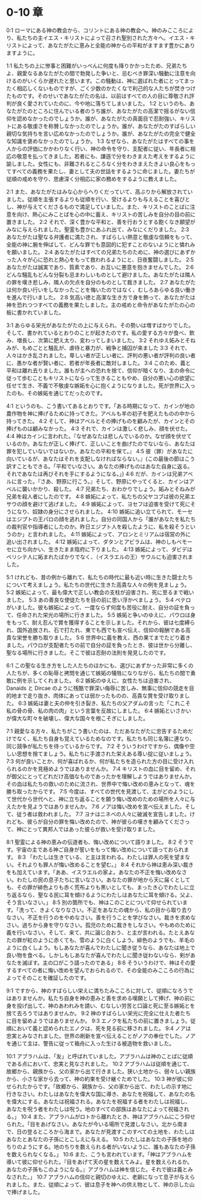 # 0-10 章

0:1 ローマにある神の教会から、コリントにある神の教会へ。神のみこころにより、私たちの主イエス・キリストによって召され聖別された方々へ。イエス・キリストによって、あなたがたに恵みと全能の神からの平和がますます豊かにありますように。

1:1 私たちの上に惨事と困難がいっぺんに何度も降りかかったため、兄弟たちよ、親愛なるあなたがたの間で勃発した争いと、忌むべき罪深い騒動に注意を向けるのがいくらか遅れたと思います。この騒動は、神に選ばれた者にとってまったく相応しくないものですが、ごく少数のかたくなで利己的な人たちが焚きつけたものです。そのせいであなたがたの名は、以前はすべての人の目に尊敬され評判が良く愛されていたのに、今や地に落ちてしまいました。
1:2 というのも、あなたがたのところに住んでいる者のうち誰が、あなたがたの高潔で揺るがない信仰を認めなかったのでしょうか。誰が、あなたがたの真面目で忍耐強い、キリストにある敬虔さを称賛しなかったのでしょうか。誰が、あなたがたのすばらしい親切な気持ちを言い広めなかったのでしょうか。誰が、あなたがたの完全で健全な知識を褒めなかったのでしょうか。
1:3 なぜなら、あなたがたはすべての事を人からの評価にかかわりなく行い、神の命令を守り、支配者に従い、年長者に相応の敬意を払ってきました。若者にも、謙遜で分をわきまえた考えをするように諭しました。女性にも、非難されるところなく分をわきまえたきよい良心をもってすべての義務を果たし、妻として夫の世話をするように命じました。妻たちが従順の戒めを守り、思慮深く分相応に家の務めをするように教えました。

2:1 また、あなたがたはみな心からへりくだっていて、高ぶりから解放されていました。従順を主張するよりも従順を行い、受けるよりも与えることを喜びとし、神が与えてくださるもので満足していました。また、キリストのことばに注意を向け、熱心にみことばを心の中に蓄え、キリストの苦しみを自分の目の前に置きました。
2:2 それで、深く豊かな平和と、善を行おうとする飽くなき願望がみなに与えられました。聖霊も豊かにあふれ出て、みなにくだりました。
2:3 あなたがたは聖なる弁護者に満たされ、すばらしい熱意と敬虔な信頼をもって、全能の神に腕を伸ばして、どんな罪でも意図的に犯すことのないようにと憐れみを願いました。
2:4 あなたがたはすべての兄弟たちのために、神の選びにあずかった人々が心に恐れと熱心をもって救われるようにと、日夜奮闘しました。
2:5 あなたがたは誠実であり、質素であり、お互いに悪意を抱きませんでした。
2:6 どんな騒乱もどんな分裂も忌まわしいものとして避けました。あなたがたは隣人の罪を嘆き悲しみ、隣人の欠点を自分のものとして裁きました。
2:7 あなたがたは何か良い行いをしなかったことを悔いたのではなく、むしろあらゆる良い働きを進んで行いました。
2:8 気高い徳と高潔な生き方で身を飾って、あなたがたは神を恐れつつすべての義務を果たしました。主の戒めと命令があなたがたの心の板に書かれていました。

3:1 あらゆる栄光があなたがたの上に与えられ、その勢いは増すばかりでした。そして、書かれているとおりのことが起きたのです。私の愛する方々が食べ、飲み、増長し、次第に肥え太り、変わってしまいました。
3:2 それゆえ妬みとそねみが、もめごとと騒乱が、虐待と暴力が、戦争と捕囚が来ました
3:3 それで、人々はかき乱されました。卑しい者が正しい者に、評判の悪い者が評判の良い者に、愚かな者が賢い者に、若者が年長者に敵対しました。
3:4 このため、義と平和は離れ去りました。誰もが主への恐れを捨て、信仰が暗くなり、主の命令に従って歩むこともキリストにならって生きることもやめ、自分の悪い心の欲望に任せて生き、不義で不敬虔な嫉妬を心に抱くようになりました。死が世界に入ったのも、その嫉妬を通じてだったのです。

4:1 というのも、こう書いてあるとおりです。「ある時期になって、カインが地の農作物を神に捧げるために持ってきた。アベルも羊の初子を肥えたものの中から持ってきた。
4:2 そして、神はアベルとその捧げものを顧みたが、カインとその捧げものは顧みなかった。
4:3 それで、カインは激しく悲しみ、顔を伏せた。
4:4 神はカインに言われた。『なぜあなたは悲しんでいるのか。なぜ顔を伏せているのか。あなたが正しく捧げて、正しいことを曲げたのでないなら、あなたは罪を犯していないではないか。あなたの平和を保て。』
4:5 彼（罪）があなたに向いているが、あなたはそれを支配しなければならない。』{この最後の節はこう訳すこともできる。「平和でいなさい。あなたの捧げものはあなた自身に返る。それであなたは再びそれを手にするようになる。」}
4:6 だが、カインは兄弟アベルに言った。『さあ、野原に行こう。』そして、野原にやってくると、カインはアベルに襲いかかり、殺した。
4:7 兄弟たち、おわかりでしょう。妬みとそねみが兄弟を殺人者にしたのです。
4:8 嫉妬によって、私たちの父ヤコブは彼の兄弟エサウの顔を避けて逃げました。
4:9 嫉妬によって、ヨセフは迫害を受けて死にそうになり、奴隷の身分にさせられました。
4:10 嫉妬に追い立てられて、モーセはエジプトの王パロの顔を逃れました。自分の同国人から「誰があなたを私たちの裁判官や指導者にしたのか。昨日エジプト人を殺したように、私を殺そうというのか」と言われました。
4:11 嫉妬によって、アロンとミリアムは宿営の外に追い出されました。
4:12 嫉妬によって、ダタンとアビラムは、神のしもべモーセに立ち向かい、生きたまま陰府に下りました。
4:13 嫉妬によって、ダビデはペリシテ人に妬まれたばかりでなく、（イスラエルの王）サウルにも迫害されました。

5:1 けれども、昔の例から離れて、私たちの時代に最も近い時に生きた闘士たちについて考えましょう。私たちの世代に生きた高貴な人々の例を見ましょう。
5:2 嫉妬によって、最も偉大で正しい教会の支柱が迫害され、死に至るまで戦いました。
5:3 あの善良な使徒たちを目の前に思い浮かべましょう。
5:4 ペテロがいました。彼も嫉妬によって、一度ならず何度も苦役に耐え、自分の証を負って、任命された栄光の場所に行きました。
5:5 嫉妬と争いのゆえに、パウロは身をもって、耐え忍んで賞を獲得することを示しました。それから、彼は七度縛られ、国外追放され、石で打たれ、東でも西でも宣べ伝え、信仰の報酬である高貴な栄誉を勝ち取りました。
5:6 世界中に義を教え、西の果てまでたどり着きました。パウロが支配者たちの前で自分の証を負ったとき、彼は世から分離し、聖なる場所に行きました。そこで彼は忍耐の法則を発見したのです。

6:1 この聖なる生き方をした人たちのほかにも、選びにあずかった非常に多くの人たちが、多くの恥辱と拷問を通じて嫉妬の犠牲になりながら、私たちの間で勇敢に例を示してくれました。
6:2 嫉妬のゆえに、女性たちは迫害され、 Danaids と Dircae のように残酷で罪深い侮辱に苦しみ、無事に信仰の競走を目的地まで走り抜き、肉体にあっては弱かったものの、高貴な賞を受け取りました。
6:3 嫉妬は妻と夫の仲を引き裂き、私たちの父アダムの言った「これこそ私の骨の骨、私の肉の肉」という言葉を反故にしました。
6:4 嫉妬といさかいが偉大な町々を破壊し、偉大な国々を根こそぎにしました。

7:1 親愛なる方々、私たちがこう書いたのは、ただあなたがたに忠告するためだけでなく、私たち自身も覚えているためなのです。私たちも同じ名簿に連なり、同じ競争が私たちを待っているからです。
7:2 そういうわけですから、偶像や空しい思想を捨てましょう。私たちに手渡された栄えある尊い掟に従いましょう。
7:3 何が良いことか、何が喜ばれるか、何が私たちを造られた方の目に受け入れられるのかを見極めようではありませんか。
7:4 キリストの血に目を留め、それが御父にとってどれだけ高価なものであったかを理解しようではありませんか。その血は私たちの救いのために流され、世界中で悔い改めの恵みとなって、魂を勝ち取ったからです。
7:5 今度は、すべての世代を見渡して、主がどのようにして世代から世代へと、神に立ち返ることを願う悔い改めのための場所を人々に与えたかを見ようではありませんか。
7:6 ノアは悔い改めを宣べ伝えました。そして、従う者は救われました。
7:7 ヨナはニネベの人々に破滅を宣告しました。けれども、彼らが自分の罪を悔い改めたので、神が彼らの嘆きを顧みてくださって、神にとって異邦人ではあった彼らが救いを受け取りました。

8:1 聖霊による神の恵みの伝道者も、悔い改めについて語りました。
8:2 そうです。宇宙の主である神ご自身が誓いをもって悔い改めについて語っておられます。
8:3 「わたしは生きている、と主は言われる。わたしは罪人の死を望まない。それよりも罪人が悔い改めることを望む。」
8:4 それから神は恵み深い裁きをも加えています。「ああ、イスラエルの家よ。あなたの不正を悔い改めなさい。わたしの民の息子たちに言いなさい。あなたの罪が地から天に届くとしても、その罪が緋色よりも赤く荒布よりも黒いとしても、まったき心でわたしに立ち返るなら、聖なる民に耳を傾けるようにわたしはあなたに耳を傾ける。父よ、そう言いなさい。」
8:5 別の箇所でも、神はこのことについて仰せられています。「洗って、きよくなりなさい。不正をあなたの魂から、私の目から取り去りなさい。不正を行うのをやめなさい。善を行うことを学びなさい。裁きを求めなさい。過ちから身を守りなさい。孤児のために裁きをしなさい。やもめのために義を行いなさい。そして、来て、共に論じ合おう、と主が言われる。たとえあなたの罪が紅のように赤くても、雪のように白くしよう。緋色のようでも、羊毛のように白くしよう。もしあなたが喜んでわたしに聞き従うなら、あなたは地上で良い物を食べる。しかしもしあなたが喜んでわたしに聞き従わないなら、剣があなたを滅ぼす。主の口がこう語ったのである」
8:6 そういうわけで、神はその愛するすべての者に悔い改めを望んでおられるので、その全能のみこころの行為によってそのことを確証したのです。

9:1 ですから、神のすばらしい栄えに満ちたみこころに対して、従順になろうではありませんか。私たち自身を神の恵みと善を求める嘆願として捧げ、神の前に身を投げ出して、神のあわれみを請い、むなしい労苦と口論と死に至る嫉妬とを捨て去ろうではありませんか。
9:2 神のすばらしい栄光に完全に仕えた者たちに目を留めようではありませんか。
9:3 エノクを私たちの前に置きましょう。従順において義と認められたエノクは、死を見る前に移されました。
9:4 ノアは忠実とみなされました。世界の刷新を宣べ伝えることがノアの奉仕でした。ノアを通じて主は、警告に従って箱舟に入った生ける被造物を救いました。

10:1 アブラハムは、「友」と呼ばれていました。アブラハムは神のことばに従順である点において、忠実と見なされました。
10:2 アブラハムは従順を通じて、故郷から、親族から、父の家から出て行きました。狭い土地から、弱々しい親族から、小さな家から去って、神の約束を受け継ぐためでした。
10:3 神が彼に仰せられたからです。「故郷から、親族から、父の家から出て、わたしの示す地に行きなさい。わたしはあなたを偉大な国に導き、あなたを祝福して、あなたの名を偉大にする。あなたは祝福される。あなたを祝福する者をわたしは祝福し、あなたを呪う者をわたしは呪う。地のすべての部族はあなたによって祝福される。」
10:4 また、アブラハムがロトから離れたとき、神はアブラハムにこう仰せられた。「目をあげなさい。あなたが今いる場所で見渡しなさい。北から南まで、日の登るところから海まで。あなたが見渡すこのすべての土地を、わたしはあなたとあなたの子孫にとこしえに与える。
10:5 わたしはあなたの子孫を地のちりのようにする。地のちりを数えられる者がいないように、誰もあなたの子孫を数えられなくなる。」
10:6 また、こうも言われています。「神はアブラハムを導いて彼に仰せられた。『目をあげて天の星を数えてみよ。星を数えられるか。あなたの子孫もこのようになる。』アブラハムは神を信じた。それで彼は義とみなされた。」
10:7 アブラハムの信仰と親切のゆえに、老齢になって息子が与えられました。また、従順によって、彼は息子を神への供え物として、神の示した山で捧げました。
